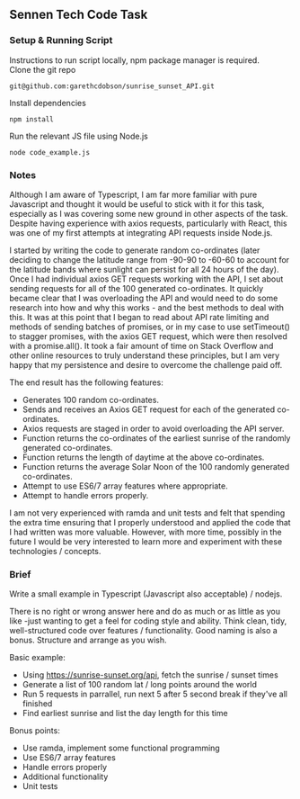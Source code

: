 ## Sennen Tech Code Task
### Setup & Running Script
Instructions to run script locally, npm package manager is required.  
Clone the git repo
```
git@github.com:garethcdobson/sunrise_sunset_API.git
```
Install dependencies
```
npm install
```
Run the relevant JS file using Node.js
```
node code_example.js
```
### Notes
Although I am aware of Typescript, I am far more familiar with pure Javascript and thought it would be useful to stick with it for this task, especially as I was covering some new ground in other aspects of the task. Despite having experience with axios requests, particularly with React, this was one of my first attempts at integrating API requests inside Node.js.  

I started by writing the code to generate random co-ordinates (later deciding to change the latitude range from -90-90 to -60-60 to account for the latitude bands where sunlight can persist for all 24 hours of the day). Once I had individual axios GET requests working with the API, I set about sending requests for all of the 100 generated co-ordinates. It quickly became clear that I was overloading the API and would need to do some research into how and why this works - and the best methods to deal with this. It was at this point that I began to read about API rate limiting and methods of sending batches of promises, or in my case to use setTimeout() to stagger promises, with the axios GET request, which were then resolved with a promise.all(). It took a fair amount of time on Stack Overflow and other online resources to truly understand these principles, but I am very happy that my persistence and desire to overcome the challenge paid off. 

The end result has the following features:
* Generates 100 random co-ordinates.
* Sends and receives an Axios GET request for each of the generated co-ordinates. 
* Axios requests are staged in order to avoid overloading the API server. 
* Function returns the co-ordinates of the earliest sunrise of the randomly generated co-ordinates.
* Function returns the length of daytime at the above co-ordinates.
* Function returns the average Solar Noon of the 100 randomly generated co-ordinates. 
* Attempt to use ES6/7 array features where appropriate.
* Attempt to handle errors properly.

I am not very experienced with ramda and unit tests and felt that spending the extra time ensuring that I properly understood and applied the code that I had written was more valuable. However, with more time, possibly in the future I would be very interested to learn more and experiment with these technologies / concepts. 

### Brief

Write a small example in Typescript (Javascript also acceptable) / nodejs.  

There is no right or wrong answer here and do as much or as little as you like -just wanting to get a feel for coding style and ability.  Think clean, tidy, well-structured code over features / functionality.  Good naming is also a bonus. Structure and arrange as you wish.  

Basic example:
* Using https://sunrise-sunset.org/api, fetch the sunrise / sunset times
* Generate a list of 100 random lat / long points around the world
* Run 5 requests in parrallel, run next 5 after 5 second break if they've all finished
* Find earliest sunrise and list the day length for this time

Bonus points: 
* Use ramda, implement some functional programming
* Use ES6/7 array features
* Handle errors properly
* Additional functionality
* Unit tests

